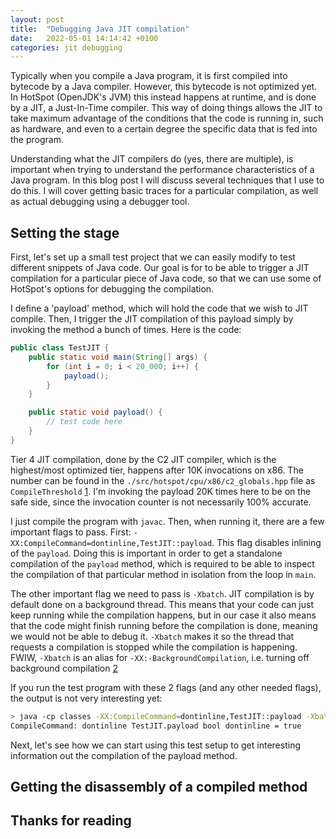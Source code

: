 ```yaml
---
layout: post
title:  "Debugging Java JIT compilation"
date:   2022-05-01 14:14:42 +0100
categories: jit debugging
---
```


Typically when you compile a Java program, it is first compiled into bytecode by a Java compiler. However, this bytecode
is not optimized yet. In HotSpot (OpenJDK's JVM) this instead happens at runtime, and is done by a JIT, a Just-In-Time
compiler. This way of doing things allows the JIT to take maximum advantage of the conditions that the code is running
in, such as hardware, and even to a certain degree the specific data that is fed into the program.

Understanding what the JIT compilers do (yes, there are multiple), is important when trying to understand the performance
characteristics of a Java program. In this blog post I will discuss several techniques that I use to do this. I will
cover getting basic traces for a particular compilation, as well as actual debugging using a debugger tool.

## Setting the stage

First, let's set up a small test project that we can easily modify to test different snippets of Java code. Our goal
is for to be able to trigger a JIT compilation for a particular piece of Java code, so that we can use some of
HotSpot's options for debugging the compilation.

I define a 'payload' method, which will hold the code that we wish to JIT compile. Then, I trigger the JIT compilation
of this payload simply by invoking the method a bunch of times. Here is the code:

```java
public class TestJIT {
    public static void main(String[] args) {
        for (int i = 0; i < 20_000; i++) {
            payload();
        }
    }

    public static void payload() {
        // test code here
    }
}
```

Tier 4 JIT compilation, done by the C2 JIT compiler, which is the highest/most optimized tier, happens after 10K
invocations on x86. The number can be found in the `./src/hotspot/cpu/x86/c2_globals.hpp` file as `CompileThreshold`
[1](https://github.com/openjdk/jdk/blob/752121114f424d8e673ee8b7bb85f7705a82b9cc/src/hotspot/cpu/x86/c1_globals_x86.hpp#L41).
I'm invoking the payload 20K times here to be on the safe side, since the invocation counter is not necessarily 100% accurate.

I just compile the program with `javac`. Then, when running it, there are a few important flags to pass. First:
`-XX:CompileCommand=dontinline,TestJIT::payload`. This flag disables inlining of the `payload`. Doing this is important
in order to get a standalone compilation of the `payload` method, which is required to be able to inspect the compilation
of that particular method in isolation from the loop in `main`.

The other important flag we need to pass is `-Xbatch`. JIT compilation is by default done on a background thread. This
means that your code can just keep running while the compilation happens, but in our case it also means that the code
might finish running before the compilation is done, meaning we would not be able to debug it. `-Xbatch` makes it so the
thread that requests a compilation is stopped while the compilation is happening. FWIW, `-Xbatch` is an alias for
`-XX:-BackgroundCompilation`, i.e. turning off background compilation [2](https://github.com/openjdk/jdk/blob/752121114f424d8e673ee8b7bb85f7705a82b9cc/src/hotspot/share/runtime/globals.hpp#L272-L274)

If you run the test program with these 2 flags (and any other needed flags), the output is not very interesting yet:

```sh
> java -cp classes -XX:CompileCommand=dontinline,TestJIT::payload -Xbatch TestJIT
CompileCommand: dontinline TestJIT.payload bool dontinline = true
```

Next, let's see how we can start using this test setup to get interesting information out the compilation of the payload
method.

## Getting the disassembly of a compiled method



## Thanks for reading
